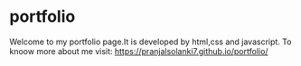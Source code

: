 # portfolio
Welcome to my portfolio page.It is developed by html,css and javascript. To knoow more about me visit: https://pranjalsolanki7.github.io/portfolio/
